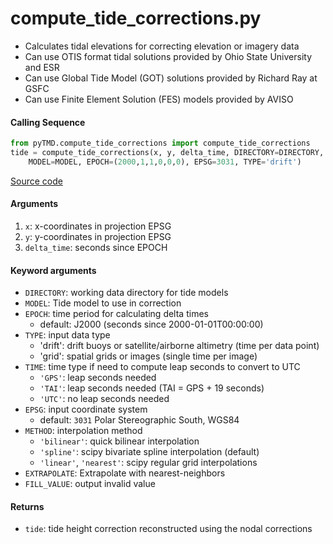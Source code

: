 compute_tide_corrections.py
===========================

 - Calculates tidal elevations for correcting elevation or imagery data
 - Can use OTIS format tidal solutions provided by Ohio State University and ESR
 - Can use Global Tide Model (GOT) solutions provided by Richard Ray at GSFC
 - Can use Finite Element Solution (FES) models provided by AVISO

#### Calling Sequence
```python
from pyTMD.compute_tide_corrections import compute_tide_corrections
tide = compute_tide_corrections(x, y, delta_time, DIRECTORY=DIRECTORY,
    MODEL=MODEL, EPOCH=(2000,1,1,0,0,0), EPSG=3031, TYPE='drift')
```
[Source code](https://github.com/tsutterley/pyTMD/blob/main/pyTMD/compute_tide_corrections.py)

#### Arguments
 1. `x`: x-coordinates in projection EPSG
 2. `y`: y-coordinates in projection EPSG
 3. `delta_time`: seconds since EPOCH

#### Keyword arguments
 - `DIRECTORY`: working data directory for tide models
 - `MODEL`: Tide model to use in correction
 - `EPOCH`: time period for calculating delta times
     * default: J2000 (seconds since 2000-01-01T00:00:00)
 - `TYPE`: input data type
     * 'drift': drift buoys or satellite/airborne altimetry (time per data point)
     * 'grid': spatial grids or images (single time per image)
 - `TIME`: time type if need to compute leap seconds to convert to UTC
     * `'GPS'`: leap seconds needed
     * `'TAI'`: leap seconds needed (TAI = GPS + 19 seconds)
     * `'UTC'`: no leap seconds needed
 - `EPSG`: input coordinate system
     * default: `3031` Polar Stereographic South, WGS84
 - `METHOD`: interpolation method
     * `'bilinear'`: quick bilinear interpolation
     * `'spline'`: scipy bivariate spline interpolation (default)
     * `'linear'`, `'nearest'`: scipy regular grid interpolations
 - `EXTRAPOLATE`: Extrapolate with nearest-neighbors
 - `FILL_VALUE`: output invalid value

#### Returns
 - `tide`: tide height correction reconstructed using the nodal corrections
